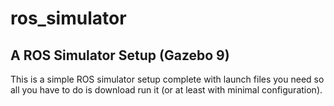 # ros_simulator

## A ROS Simulator Setup (Gazebo 9)
This is a simple ROS simulator setup complete with launch files you need so all you have to do is download run it (or at least with minimal configuration). 
